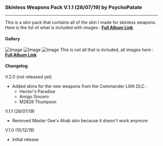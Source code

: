 ### Skinless Weapons Pack V.1.1 (28/07/19) by PsychoPatate
---

This is a skin pack that contains all of the skin I made for skinless weapons.  
Here is the list of what is included with images : **[Full Album Link](https://imgur.com/a/Z7q5ma1)**

#### Gallery
![Image](https://i.imgur.com/cYscIfy.jpg)
![Image](https://i.imgur.com/fq9z1LR.jpg)
![Image](https://i.imgur.com/WF1XdSt.jpg)
This is not all that is included, all images here : **[Full Album Link](https://imgur.com/a/Z7q5ma1)**

#### Changelog
V.2.0 (not released yet)
- Added skins for the new weapons from the Commander Lilith DLC :
    - Hector's Paradise
    - Amigo Sincero
    - M2828 Thumpson

V.1.1 (28/07/19)
- Removed Master Gee's Ahab skin because it doesn't work anymore

V.1.0 (10/12/18)
- Initial release
